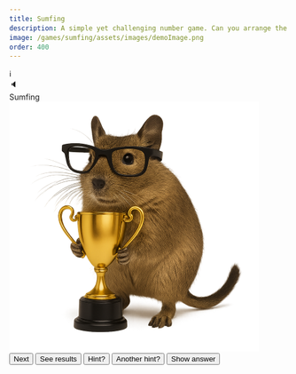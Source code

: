 ```yaml
---
title: Sumfing
description: A simple yet challenging number game. Can you arrange the tiles to solve the sum? Nothing to do with medicine.
image: /games/sumfing/assets/images/demoImage.png
order: 400
---
```


<!DOCTYPE html>
<html lang="en">
<head>
  <meta charset="UTF-8">
  <title>{{ title }}</title>
  <meta name="viewport" content="width=device-width, initial-scale=1.0">
  <link rel="stylesheet" href="/games/sumfing/assets/css/sumfing.css">
</head>

<body>
 <main class="main-container">
    <div class="game-container">
      <div class = "info-button-container"><div class="info-icon" id="info-icon">ℹ️</div></div>
      <div class = "mute-button-container"><div class="mute-icon" id="mute-icon" aria-label="Toggle sound" tabindex="0" role="button">🔈</div></div>
      <div class = "sumfing-title" id="headline">Sumfing</div>
      <div class = "footnote" id="date"></div>
      <div class = "degu-trophy" id="degu-trophy"><img src = "/games/sumfing/assets/images/degutrophy.png"></div>
      <!-- Gameplay elements -->
      <div id = "gameplay-elements">
        <div class="box-container" id="box-container"></div>
        <div class="sumfing-target" id="target-display"></div>
        <div class="sumfing-feedback" id="feedback"></div>
        <div class="tile-container" id="num-tiles"></div>
        <div class="tile-container" id="op-tiles"></div>
        <div class="tile-container" id="extra-op-tiles" style="display: none;"></div>
        <div id="extra-op-info" class="footnote" style="display: none; text-align: center;">
            <a href="#" onclick="showModal(operatorsHTML, 'operators'); return false;">What are these?</a>
        </div>
        <button id="next-button">Next</button>
        <button id="see-results-button">See results</button>
        <button id="hint1-button">Hint?</button>
        <button id="hint2-button">Another hint?</button>
        <button id="reveal-button">Show answer</button>
      </div>
      <!-- Completion elements (initially hidden) -->
      <div id="completion-elements" style="display: none;"> 
        <ul id="clue-summary">
            <li>Easy: <span id="clue-easy"></span></li>
            <li>Medium: <span id="clue-medium"></span></li>
            <li>Hard: <span id="clue-hard"></span></li>
            <li id="clue-extra-item">Extra: <span id="clue-extra"></span></li>
        </ul>
        <div id="streak"></div>
        <div class="button-row">
          <button id="share-button">Share</button>
          <button id="admire-button">Admire</button>
        </div>
        <div class="footnote"><p id="countdown-message">Sumfing else in 00 hours and 00 minutes</p></div>
      </div>
    </div>
    <!-- Shared Modal template -->
    <div id="shared-modal" class="sumfing-modal-overlay" style="display: none;">
      <div class="sumfing-modal-content">
        <span id="shared-modal-close" class="sumfing-modal-close">&times;</span>
        <div id="shared-modal-body"></div>
      </div>
    </div>
    <audio id="chimes" src="/games/sumfing/assets/audio/chime.mp3"></audio>
    <audio id="nope" src="/games/sumfing/assets/audio/nope.mp3"></audio>
    <audio id="fanfare" src="/games/sumfing/assets/audio/fanfare.mp3"></audio>
 </main>

<script src="/games/sumfing/assets/js/modals.js" defer></script>
<script src="/games/sumfing/assets/js/audio.js" defer></script>

<script>

// global variables //
let modalContext = 'welcome'; // initialise to welcome
let progress;
let currentPuzzle;
let selectedTiles = [];
let unsolved = true;
let expressions = [];
let hint_level = 0;
let hint_answer = [];
let hintTimeoutId = null;
let revealTimeoutId = null;
let audioCtx = null;
const standardDelay = 5000;
const STAGES = ['Easy', 'Medium', 'Hard', 'Extra'];
const today = new Date().toISOString().split('T')[0];
const dayNumber = getSumfingDayNumber(today);


// main function on DOM content loaded
document.addEventListener('DOMContentLoaded', () => {

  ensureAudioContext(); // ✅ set up the unlock-on-first-click listener

  document.getElementById('date').textContent = `${today}`;

  const storageKey = 'sumfing_progress';
  const saved = JSON.parse(localStorage.getItem(storageKey));   // retrieve any stored progress from today

  const yesterday = new Date();
  yesterday.setDate(yesterday.getDate() - 1)
  const yesterdayYyyymmdd = yesterday.toISOString().slice(0,10);  

  if (saved?.date === today) {
    progress = saved;
    console.log('progress (in browser localStorage):', progress);
  } else {
    const streak = (saved?.lastPlayed === yesterdayYyyymmdd && saved?.stage === 'Completed')
      ? (saved?.streak || 0) + 1
      : 1;

    progress = {
      date: today,
      stage: 'Easy',
      clues: { Easy: 0, Medium: 0, Hard: 0, Extra: 0 },
      streak,
      lastPlayed: today
    };
    saveProgress(); 
    console.log('No data in local storage, progress initialised to:', progress);
    }

  // Show welcome modal only if not completed
  if (progress.stage !== 'Completed') {
    showModal(welcomeHTML, 'welcome');
  }


  fetch('/games/sumfing/assets/puzzles.json')
    .then(response => {
      if (!response.ok) throw new Error(`HTTP ${response.status}`);
      return response.json();
    })
    .then(data => {
      const puzzle = data[today];
      if (puzzle) {
        currentPuzzle = puzzle;
        console.log('Todays puzzle:', puzzle);
        if (progress?.stage === 'Completed') {
            console.log('Puzzle already completed, showing summary...');
            showCompletionPage(); 
            return; 
        }
      } else {
        console.error('No puzzle found for today:', today);
        return;
      }
    })
    .catch(error => {
      console.error('Failed to fetch puzzle:', error);
    });

    addEventListenersOnceOnly();
});



function addEventListenersOnceOnly() {
    
    document.getElementById('hint1-button').addEventListener('click', revealHint1);
    document.getElementById('hint2-button').addEventListener('click', revealHint2);
    document.getElementById('reveal-button').addEventListener('click', revealAnswer);
    document.getElementById('next-button').addEventListener('click', () => {
        advanceStage();          
        saveProgress();          
        initPuzzleUI(currentPuzzle); 
    });
    
     // add close modals event listeners  
    if (document.getElementById('shared-modal-close')) {
      document.getElementById('shared-modal-close').addEventListener('click', () => {
          document.getElementById('shared-modal').style.display = 'none';
          if (modalContext === 'welcome') {startGameAfterModal();}
      });
    }

    // clicking outside of the modal closes it
    window.addEventListener('click', function (event) {
      const modal = document.getElementById('shared-modal');
      if (event.target === modal) {
        modal.style.display = 'none';
        if (modalContext === 'welcome') {
          startGameAfterModal();
        }
      }
    });

    // event listener for info icon
    document.getElementById('info-icon').addEventListener('click', () => {
      showModal(infoHTML, 'info');
    });
}


function showModal(content, context = null) {
  modalContext = context;
  const container = document.getElementById('shared-modal-body');
  container.innerHTML = ''; // clear previous content

  // Insert either raw HTML string or a DOM node
  if (typeof content === 'string') {
    container.innerHTML = content; // for string elements like the info modal
  } else {
    container.appendChild(content); // for DOM elements like the reivew modal
  }

  document.getElementById('shared-modal').style.display = 'flex';

  // Attach play event listener AFTER content is added
  const playButton = document.getElementById('play-button');
  if (playButton) {
    playButton.addEventListener('click', () => {
      document.getElementById('shared-modal').style.display = 'none';
      if (modalContext === 'welcome') {
        startGameAfterModal();
      }
    });
  }
}

// helper function to start game when modal closes //
function startGameAfterModal() {initPuzzleUI(currentPuzzle);}


// Function to initialise puzzle UI
function initPuzzleUI(puzzle) {

    console.log('initPuzzleUI function called')

    // Clear any pending hint/reveal timeouts from the previous stage
    if (hintTimeoutId) {
        clearTimeout(hintTimeoutId);
        hintTimeoutId = null;
    }
    if (revealTimeoutId) {
        clearTimeout(revealTimeoutId);
        revealTimeoutId = null;
    }
    hint_level = 0;

    const stage = progress.stage;

    if (stage === 'Completed') {
      showCompletionPage();
      return;
    }

    const headline = document.getElementById('headline');
    headline.textContent = `Sumfing ${stage}`;
    tiles=puzzle.Tiles;
    expressions = currentPuzzle[stage][1];
    hint_answer = expressions[0];
    headline.textContent = `Sumfing ${stage}`;
    unsolved = true;
    selectedTiles = [];
    
    document.getElementById('next-button').style.display = 'none';
    renderTiles(tiles, puzzle[stage]);
    bindTileEvents();
    bindBoxEvents();
    showFeedbackDegu("neutral");

    // Delay hint reveal
    setTimeout(() => {
        if (document.getElementById('next-button').style.display === 'none') {
            document.getElementById('hint1-button').style.display = 'block';
        }
    }, standardDelay);  
}


// Function to render the puzzle
function renderTiles(tiles, puzzlestage) {
    const [target, expressions] = puzzlestage;
    console.log(`Rendering stage: ${progress.stage}`)
    document.getElementById('target-display').textContent = `= ${target}`;

    const firstExpression = expressions[0]; // eg. "7-5"

    const boxes = document.getElementById('box-container');
    boxes.innerHTML = '';

    for (let i = 0; i < firstExpression.length; i++) {
        const div = document.createElement('div');
        div.className = 'box';
        div.dataset.index = i;
        boxes.appendChild(div);
    }

    const numTiles = document.getElementById('num-tiles');
    numTiles.innerHTML = '';
    tiles.forEach((num, i) => {
        const tile = document.createElement('div');
        tile.className = 'tile';
        tile.dataset.value = num;
        tile.dataset.id = `num${i + 1}`;
        tile.textContent = num;
        numTiles.appendChild(tile);
    });

    const opTiles = document.getElementById('op-tiles');
    opTiles.innerHTML = '';
    ['+', '-', '*', '/'].forEach((op, i) => {
        const tile = document.createElement('div');
        tile.className = 'tile';
        tile.dataset.value = op;
        tile.dataset.id = `op${i + 1}`;
        tile.textContent = { '*': '×', '/': '÷' }[op] || op;
        opTiles.appendChild(tile);
    });

    const extraOpTiles = document.getElementById('extra-op-tiles');
    if (progress.stage === 'Extra') {
        extraOpTiles.style.display = 'flex';
        extraOpTiles.innerHTML = '';
        ['!', '^'].forEach((op, i) => {
            const tile = document.createElement('div');
            tile.className = 'tile';
            tile.dataset.value = op;
            tile.dataset.id = `ex${i + 1}`;
            tile.textContent = op;
            extraOpTiles.appendChild(tile);
        });
        document.getElementById('extra-op-info').style.display = 'block';
    } else {
        extraOpTiles.style.display = 'none';
        document.getElementById('extra-op-info').style.display = 'none';
    }
}


/* Gameplay functions */



function bindTileEvents() {
    document.querySelectorAll('.tile').forEach(tile => {
        tile.addEventListener('click', () => {
            const emptyBox = [...document.querySelectorAll('.box')].find(b => !b.dataset.value);
            if (emptyBox) {
                emptyBox.textContent = tile.textContent;
                emptyBox.dataset.value = tile.dataset.value;
                emptyBox.dataset.id = tile.dataset.id;
                tile.style.visibility = 'hidden';
                applyTileStyle(tile, emptyBox);
                selectedTiles.push(tile.dataset.value);
                playPlaceSound();
                if (selectedTiles.length === document.querySelectorAll('.box').length) {
                    checkExpression();
                }
            }
        });
    });
}

function bindBoxEvents() {
    document.querySelectorAll('.box').forEach(box => {
        box.addEventListener('click', () => {
            if (box.dataset.value) {
                const tile = [...document.querySelectorAll('.tile')].find(t => t.dataset.id === box.dataset.id);
                if (tile) tile.style.visibility = 'visible';
                selectedTiles.pop();
                playRemoveSound();
                box.textContent = '';
                delete box.dataset.value;
                delete box.dataset.id;
                box.style.backgroundColor = '';
                box.style.color = '';
                if (hint_level >= 1) setLightBackgroundColors();
                if (hint_level === 2) showOperators();
                if (hint_level === 3) showAnswers();
                if (selectedTiles.length < document.querySelectorAll('.box').length) {
                    showFeedbackDegu('neutral');
                    document.getElementById('next-button').style.display = 'none';
                }
            }
        });
    });
}

function checkExpression() {
    const expression = [...document.querySelectorAll('.box')].map(b => b.dataset.value || '').join('');
    if (expressions.includes(expression)) {
        showFeedbackDegu('correct');
        unsolved = false;
        document.getElementById('hint1-button').style.display = 'none';
        document.getElementById('hint2-button').style.display = 'none';
        document.getElementById('reveal-button').style.display = 'none';
        const nextBtn = document.getElementById('next-button');
        const resultsBtn = document.getElementById('see-results-button');
        if (progress.stage === 'Extra') {document.getElementById('next-button').textContent = 'See results';}
        document.getElementById('next-button').style.display = 'block';
        playChimes();
    } else {
        setTimeout(playWrongSound, 500);
        showFeedbackDegu('notQuite');
    }
}

function showFeedbackDegu(feedback) {
  const feedbackDegu = document.getElementById('feedback');
  if (feedback === "neutral") {
    feedbackDegu.innerHTML = `<div class="deguFeedback">
      <img src="/games/sumfing/assets/images/degu.png" style="height: 100%;">
    </div>`;
  }
  else if (feedback === "correct") {
    feedbackDegu.innerHTML = `<div class="deguFeedback">
      <span>Correct ✅</span>
    </div>`;
  }
  else if (feedback === "notQuite") {
    feedbackDegu.innerHTML = `<div class="deguFeedback">
      <span>Not quite...</span>
    </div>`;
  }
}


function applyTileStyle(tile, box) {
    box.style.backgroundColor = getComputedStyle(tile).backgroundColor;
    box.style.color = getComputedStyle(tile).color;
}

function revealHint1() {
    hint_level = 1;
    progress.clues[progress.stage] = Math.max(progress.clues[progress.stage], 1);
    saveProgress();
    clearBoxesAndTiles();
    
    hintTimeoutId = setTimeout(() => {
        if (unsolved) document.getElementById('hint2-button').style.display = 'block';
    }, standardDelay);
}

function revealHint2() {
    hint_level = 2;
    progress.clues[progress.stage] = Math.max(progress.clues[progress.stage], 2);
    saveProgress();
    clearBoxesAndTiles();
    
    revealTimeoutId= setTimeout(() => {
        if (unsolved) document.getElementById('reveal-button').style.display = 'block';
    }, standardDelay);
}

function revealAnswer() {
    hint_level = 3;
    progress.clues[progress.stage] = 3;
    saveProgress();
    clearBoxesAndTiles();
    disableEventListeners();
    setTimeout(() => {
        document.getElementById('next-button').style.display = 'block';
    }, 2000);
}

function disableEventListeners() {
    document.querySelectorAll('.tile').forEach(tile => {
        const newTile = tile.cloneNode(true);
        tile.replaceWith(newTile); // disables old listeners
    });
}

function clearBoxesAndTiles() {
    document.querySelectorAll('.box').forEach(box => {
        if (box.dataset.value) {
            const tile = [...document.querySelectorAll('.tile')].find(t => t.dataset.id === box.dataset.id);
            if (tile) tile.style.visibility = 'visible';
            box.textContent = '';
            delete box.dataset.value;
            delete box.dataset.id;
            box.style.backgroundColor = '';
            box.style.color = '';
        }
    });
    selectedTiles = [];
    showFeedbackDegu('neutral');
    document.getElementById('hint1-button').style.display = 'none';
    document.getElementById('hint2-button').style.display = 'none';
    document.getElementById('reveal-button').style.display = 'none';

    if (hint_level >= 1) setLightBackgroundColors();
    if (hint_level === 2) showOperators();
    if (hint_level === 3) showAnswers();
}

function setLightBackgroundColors() {
    [...hint_answer].forEach((char, index) => {
        const box = document.querySelectorAll('.box')[index];
        const tile = [...document.querySelectorAll('.tile')].find(t => t.dataset.value === char);
        if (tile && !box.dataset.value) {
            const color = getComputedStyle(tile).backgroundColor;
            box.style.backgroundColor = lightenColor(color, 75);
        }
    });
}

function showOperators() {
    [...hint_answer].forEach((char, i) => {
        const box = document.querySelectorAll('.box')[i];
        const tile = [...document.querySelectorAll('.tile')].find(t => t.dataset.value === char);
        if (tile && !box.dataset.value && isNaN(char)) {
            revealBox(box, tile);
        }
    });
}

function showAnswers() {
    [...hint_answer].forEach((char, i) => {
        const box = document.querySelectorAll('.box')[i];
        const tile = [...document.querySelectorAll('.tile')].find(t => t.dataset.value === char);
        if (tile && !box.dataset.value) {
            revealBox(box, tile);
        }
    });
}

function revealBox(box, tile) {
    box.textContent = tile.textContent;
    box.dataset.value = tile.dataset.value;
    box.dataset.id = tile.dataset.id;
    tile.style.visibility = 'hidden';
    applyTileStyle(tile, box);
    selectedTiles.push(tile.dataset.value);
}

function lightenColor(rgb, percent) {
    const match = rgb.match(/^rgb\((\d+),\s*(\d+),\s*(\d+)\)$/);
    if (!match) return rgb;
    let [r, g, b] = match.slice(1).map(Number);
    r = Math.min(255, Math.round(r + (255 - r) * percent / 100));
    g = Math.min(255, Math.round(g + (255 - g) * percent / 100));
    b = Math.min(255, Math.round(b + (255 - b) * percent / 100));
    return `rgb(${r}, ${g}, ${b})`;
}

function advanceStage() {
  const currentIndex = STAGES.indexOf(progress.stage);
  console.log('Completed stage', currentIndex, progress.stage);

  if (progress.stage === 'Easy' || progress.stage === 'Medium') {
    progress.stage = STAGES[currentIndex + 1];
    saveProgress();
    playPlaceSound();
    showFeedbackDegu('neutral');
    return;
  }

 else if (progress.stage === 'Hard') {
  showModal(offerextraHTML, 'offerextra');

  setTimeout(() => {
    const yesBtn = document.getElementById('extra-yes');
    const noBtn = document.getElementById('extra-no');
    const modalOverlay = document.getElementById('shared-modal');
    const modalClose = document.getElementById('shared-modal-close');

    const closeAndComplete = () => {
      modalOverlay.style.display = 'none';
      progress.stage = 'Completed';
      saveProgress();
      playFanfare();
      showCompletionPage();
      window.removeEventListener('click', outsideClickHandler);
    };

    const outsideClickHandler = (event) => {
      if (event.target === modalOverlay) {
        closeAndComplete();
      }
    };

    window.addEventListener('click', outsideClickHandler);

    // ✅ Close button click
    if (modalClose) {
      modalClose.addEventListener('click', () => {
        closeAndComplete();
      });
    }

    // ✅ "Yes" and "No" buttons
    if (yesBtn && noBtn) {
      yesBtn.addEventListener('click', () => {
        window.removeEventListener('click', outsideClickHandler);
        modalOverlay.style.display = 'none';
        progress.stage = 'Extra';
        progress.extraAttempted = true;
        saveProgress();
        playPlaceSound();
        showFeedbackDegu('neutral');
        initPuzzleUI(currentPuzzle);
      });

      noBtn.addEventListener('click', () => {
        closeAndComplete();
      });
    } else {
      console.warn("Modal buttons not found.");
    }
  }, 100);
}

  else if (progress.stage === 'Extra') {
    progress.stage = 'Completed';
    playFanfare();
    saveProgress();
  }

  else {
    console.log("Logic Error in stage advance function");
    progress.stage = 'Completed';
    saveProgress();
  }
}


function saveProgress() {
  localStorage.setItem('sumfing_progress', JSON.stringify(progress));
}


// Completion page //

// Helper function to return emoji summary
const emojiSummary = (n) => {
  if (n === 0) return '✅';
  if (n >= 3) return '❌';
  return '💡'.repeat(n);
};


// Update Completion Page
function showCompletionPage() {
  // hide the game section
  document.getElementById('gameplay-elements').style.display = 'none';
  document.getElementById('completion-elements').style.display = 'block';
  document.getElementById('headline').textContent = `Sumfing ${dayNumber}`;

  // Set the trophy degu image 
  const trophy = document.getElementById('degu-trophy');
  const trophySrc = progress.extraAttempted ? '/games/sumfing/assets/images/deguTrophyAdvanced.png' : '/games/sumfing/assets/images/degutrophy.png';
  trophy.querySelector('img').src = trophySrc;
  trophy.style.display = 'block';

  const { Easy, Medium, Hard, Extra } = progress.clues;

  setTimeout (() => {document.getElementById('clue-easy').textContent = emojiSummary(Easy);}, 700);
  setTimeout (() => {document.getElementById('clue-medium').textContent = emojiSummary(Medium);}, 1300);
  setTimeout (() => {document.getElementById('clue-hard').textContent = emojiSummary(Hard);}, 2000);

  // ✅ Conditionally show Extra only if attempted
  if (progress.extraAttempted) {
    trophy.querySelector('img').src = '/games/sumfing/assets/images/deguTrophyAdvanced.png';
    setTimeout(() => {
      document.getElementById('clue-extra').textContent = emojiSummary(Extra);
      document.getElementById('clue-extra-item').style.display = 'list-item';
    }, 2600);
  } else {
    document.getElementById('clue-extra-item').style.display = 'none';
  }
  
  const streakCount = progress?.streak ?? 1;
  const dayLabel = streakCount === 1 ? 'day' : 'days';
  setTimeout (() => {document.getElementById('streak').textContent = `Streak: ${streakCount} ${dayLabel}`;},3000);

  setTimeout (() => {
    document.getElementById('share-button').style.display = 'block';
    document.getElementById('admire-button').style.display = 'block';
    }, 3500);

  document.getElementById('admire-button').addEventListener('click', (e) => {
    e.preventDefault();
    showReviewModal();
  });

  setTimeout (() => {updateCountdownToMidnight();},4000);
}


// Share button handler
const shareButton = document.getElementById('share-button');
if (shareButton) {
  shareButton.addEventListener('click', () => {
    const { Easy, Medium, Hard, Extra } = progress.clues;
    
    let shareText = `Sumfing ${dayNumber}\n` +
                    `Easy: ${emojiSummary(Easy)}\n` +
                    `Medium: ${emojiSummary(Medium)}\n` +
                    `Hard: ${emojiSummary(Hard)}`;
    if (progress.extraAttempted) {
      shareText += `\nExtra: ${emojiSummary(Extra)}`;
    }
    shareText += `\nsumfing.com`;

    if (navigator.share) {
      navigator.share({ text: shareText });
    } else {
      navigator.clipboard.writeText(shareText).then(() => {
        alert("Clue summary copied to clipboard!");
      });
    }
  });
}

function updateCountdownToMidnight() {
  const now = new Date();
  const midnight = new Date(now);
  midnight.setHours(24, 0, 0, 0);

  const diffMs = midnight - now;
  const diffHrs = Math.floor(diffMs / 1000 / 60 / 60);
  const diffMins = Math.floor((diffMs / 1000 / 60) % 60);

  document.getElementById('countdown-message').textContent =
    `Sumfing else in ${String(diffHrs).padStart(2, '0')} hours and ${String(diffMins).padStart(2, '0')} minutes`;
}


function getSumfingDayNumber(dateStr) {
  const start = new Date('2024-07-26'); // Day 1
  const today = new Date(dateStr); // e.g., '2025-05-27'
  
  const msPerDay = 1000 * 60 * 60 * 24;
  const dayNumber = Math.floor((today - start) / msPerDay) + 1;
  
  return `#${dayNumber}`;
}

</script>

</body>
</html>
